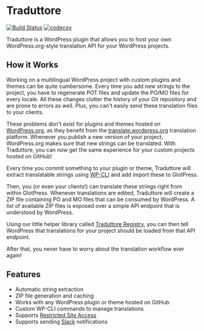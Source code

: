 # Traduttore

[![Build Status](https://travis-ci.com/wearerequired/traduttore.svg?branch=master)](https://travis-ci.com/wearerequired/traduttore) [![codecov](https://codecov.io/gh/wearerequired/traduttore/branch/master/graph/badge.svg)](https://codecov.io/gh/wearerequired/traduttore)

Traduttore is a WordPress plugin that allows you to host your own WordPress.org-style translation API for your WordPress projects.

## How it Works

Working on a multilingual WordPress project with custom plugins and themes can be quite cumbersome. Every time you add new strings to the project, you have to regenerate POT files and update the PO/MO files for every locale. All these changes clutter the history of your Git repository and are prone to errors as well. Plus, you can't easily send these translation files to your clients.

These problems don't exist for plugins and themes hosted on [WordPress.org](https://wordpress.org/), as they benefit from the [translate.wordpress.org](https://translate.wordpress.org/) translation platform. Whenever you publish a new version of your project, WordPress.org makes sure that new strings can be translated. With Traduttore, you can now get the same experience for your custom projects hosted on GitHub!

Every time you commit something to your plugin or theme, Traduttore will extract translatable strings using [WP-CLI](https://github.com/wp-cli/i18n-command) and add import these to GlotPress.

Then, you (or even your clients!) can translate these strings right from within GlotPress. Whenever translations are edited, Traduttore will create a ZIP file containing PO and MO files that can be consumed by WordPress. A list of available ZIP files is exposed over a simple API endpoint that is understood by WordPress.

Using our little helper library called [Traduttore Registry](https://github.com/wearerequired/traduttore-registry), you can then tell WordPress that translations for your project should be loaded from that API endpoint.

After that, you never have to worry about the translation workflow ever again!

## Features

* Automatic string extraction
* ZIP file generation and caching
* Works with any WordPress plugin or theme hosted on GitHub
* Custom WP-CLI commands to manage translations
* Supports [Restricted Site Access](https://de.wordpress.org/plugins/restricted-site-access/)
* Supports sending [Slack](https://wordpress.org/plugins/slack/) notifications
